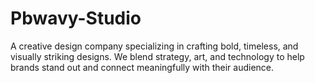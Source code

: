 # Pbwavy-Studio
A creative design company specializing in crafting bold, timeless, and visually striking designs. We blend strategy, art, and technology to help brands stand out and connect meaningfully with their audience.
